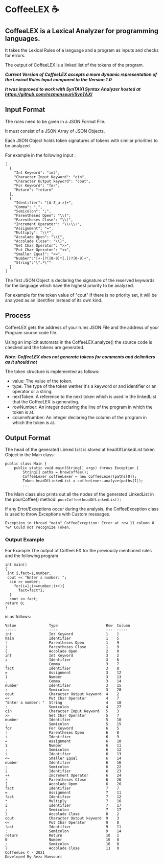 # CoffeeLEX ☕
## CoffeeLEX is a Lexical Analyzer for programming languages.
It takes the Lexical Rules of a language and a program as inputs and checks for errors.

The output of CoffeeLEX is a linked list of the tokens of the program.


***Current Version of CoffeeLEX accepts a more dynamic representation of the Lexical Rules Input compared to the Version 1.0***

***It was improved to work with SynTAXI Syntax Analyzer hosted at https://github.com/rezmansouri/SynTAXI***

## Input Format

The rules need to be given in a JSON Format File.

It must consist of a JSON Array of JSON Objects.

Each JSON Object  holds token signatures of tokens with similar priorities to be analyzed.

For example in the following input :

```
[
  {
    "Int Keyword": "int",
    "Character Input Keyword": "cin",
    "Character Output keyword": "cout",
    "For Keyword": "for",
    "Return": "return"
  },
  {
    "Identifier": "[A-Z_a-z]+",
    "Comma": ",",
    "Semicolon": ";",
    "Parentheses Open": "\\(",
    "Parentheses Close": "\\)",
    "Increment Operator": "\\+\\+",
    "Assignment": "=",
    "Multiply": "\\*",
    "Accolade Open": "\\{",
    "Accolade Close": "\\}",
    "Get Char Operator": ">>",
    "Put Char Operator": "<<",
    "Smaller Equal": "<=",
    "Number":"[+-]?([0-9]*[.])?[0-9]+",
    "String":"\".*\""
  }
]
```

The first JSON Object is declaring the signature of the reserved keywords for the language which have the highest priority to be analyzed.

For example for the token value of "cout" if there is no priority set, it will be analyzed as an identifier instead of its own kind.
## Process

CoffeeLEX gets the address of your rules JSON File and the address of your Program source code file.

Using an implicit automata in the CoffeeLEX.analyze() the source code is checked and the tokens are generated.

***Note: CoffeeLEX does not generate tokens for comments and delimiters as it should not***

The token structure is implemented as follows:

* value:         The value of the token.
* type:          The type of the token wether it's a keyword or and identifier or an operator or a string.
* nextToken:     A reference to the next token which is used in the linkedList that the CoffeeLEX is generating.
* rowNumber:     An integer declaring the line of the program in which the token is at.
* columnNumber:  An integer declaring the column of the program in which the token is at.

## Output Format

The head of the generated Linked List is stored at headOfLinkedList token Object in the Main class:

```
public class Main {
    public static void main(String[] args) throws Exception {
        String[] paths = brewCoffee();
        CoffeeLexer coffeeLexer = new CoffeeLexer(paths[0]);
        Token headOfLinkedList = coffeeLexer.analyze(paths[1]);
        ...
```
The Main class also prints out all the nodes of the generated LinkedList in the pourCoffee() method.
`
 pourCoffee(headOfLinkedList);
`

If any Error/Exceptions occur during the analysis, the CoffeeException class is used to throw Exceptions with Custom messages.

`
Exception in thread "main" CoffeeException: Error at row 11 column 8	*&*
Could not recognize Token.
`

### Output Example

For Example The output of CoffeeLEX for the previously mentioned rules and the following program
```
int main()
{
 int i,fact=1,number;
 cout << "Enter a number: ";
  cin >> number;
    for(i=1;i<=number;i++){
      fact=fact*i;
  }
  cout << fact;
return 0;
}
```
is as follows:
```
Value               Type                      Row  Column  
-----               ----                      ---  -----   
int                 Int Keyword               1    1       
main                Identifier                1    5       
(                   Parentheses Open          1    9       
)                   Parentheses Close         1    9       
{                   Accolade Open             2    0       
int                 Int Keyword               3    2       
i                   Identifier                3    6       
,                   Comma                     3    7       
fact                Identifier                3    8       
=                   Assignment                3    12      
1                   Number                    3    13      
,                   Comma                     3    14      
number              Identifier                3    15      
;                   Semicolon                 3    20      
cout                Character Output keyword  4    2       
<<                  Put Char Operator         4    7       
"Enter a number: "  String                    4    10      
;                   Semicolon                 4    27      
cin                 Character Input Keyword   5    3       
>>                  Get Char Operator         5    7       
number              Identifier                5    10      
;                   Semicolon                 5    15      
for                 For Keyword               6    5       
(                   Parentheses Open          6    8       
i                   Identifier                6    9       
=                   Assignment                6    10      
1                   Number                    6    11      
;                   Semicolon                 6    12      
i                   Identifier                6    13      
<=                  Smaller Equal             6    14      
number              Identifier                6    16      
;                   Semicolon                 6    22      
i                   Identifier                6    23      
++                  Increment Operator        6    24      
)                   Parentheses Close         6    26      
{                   Accolade Open             6    26      
fact                Identifier                7    7       
=                   Assignment                7    11      
fact                Identifier                7    12      
*                   Multiply                  7    16      
i                   Identifier                7    17      
;                   Semicolon                 7    17      
}                   Accolade Close            8    2       
cout                Character Output keyword  9    3       
<<                  Put Char Operator         9    8       
fact                Identifier                9    11      
;                   Semicolon                 9    14      
return              Return                    10   1       
0                   Number                    10   8       
;                   Semicolon                 10   8       
}                   Accolade Close            11   0       
CoffeeLex © - 2021
Developed By Reza Mansouri
```
